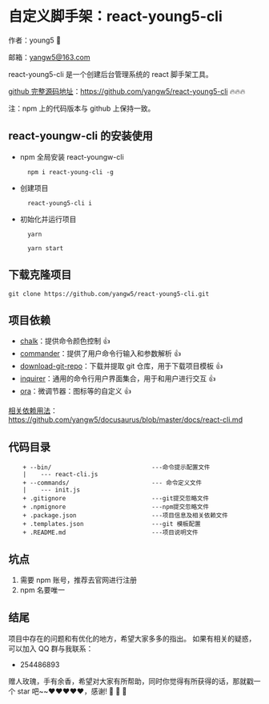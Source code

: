 # 自定义脚手架：react-young5-cli

作者：young5 :baby:

邮箱：yangw5@163.com

react-young5-cli 是一个创建后台管理系统的 react 脚手架工具。

[github 完整源码地址](https://github.com/yangw5/react-young5-cli)：https://github.com/yangw5/react-young5-cli 🔥🔥🔥

注：npm 上的代码版本与 github 上保持一致。

## react-youngw-cli 的安装使用

- npm 全局安装 react-youngw-cli

        npm i react-young-cli -g

- 创建项目

        react-young5-cli i

- 初始化并运行项目

        yarn

        yarn start

## 下载克隆项目

    git clone https://github.com/yangw5/react-young5-cli.git

## 项目依赖

- [chalk]()：提供命令颜色控制 👍
- [commander](https://github.com/tj/commander.js/blob/master/Readme_zh-CN.md#commanderjs)：提供了用户命令行输入和参数解析 👍
- [download-git-repo]()：下载并提取 git 仓库，用于下载项目模板 👍
- [inquirer]()：通用的命令行用户界面集合，用于和用户进行交互 👍
- [ora]()：微调节器：图标等的自定义 👍

[相关依赖用法](https://github.com/yangw5/docusaurus/blob/master/docs/react-cli.md)：https://github.com/yangw5/docusaurus/blob/master/docs/react-cli.md

## 代码目录

        + --bin/                            ---命令提示配置文件
        |    --- react-cli.js
        + --commands/                       --- 命令定义文件
        |    --- init.js
        + .gitignore                        ---git提交忽略文件
        + .npmignore                        ---npm提交忽略文件
        + .package.json                     ---项目信息及相关依赖文件
        + .templates.json                   ---git 模板配置
        + .README.md                        ---项目说明文件

## 坑点

1. 需要 npm 账号，推荐去官网进行注册
2. npm 名要唯一

## 结尾

项目中存在的问题和有优化的地方，希望大家多多的指出。
如果有相关的疑惑，可以加入 QQ 群与我联系：

- 254486893

赠人玫瑰，手有余香，希望对大家有所帮助，同时你觉得有所获得的话，那就戳一个 star 吧~~❤️❤️❤️❤️❤️，感谢! :pray: :pray: :pray:
